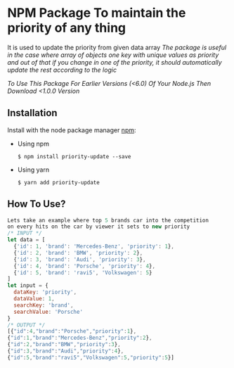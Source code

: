 # NPM Package To maintain the priority of any thing
It is used to update the priority from given data array
_The package is useful in the case where array of objects one key with unique values as priority and 
out of that if you change in one of the priority, it should automatically update the rest according to the logic_

_To Use This Package For Earlier Versions (<6.0) Of Your Node.js Then Download <1.0.0 Version_

## Installation

Install with the node package manager [npm](http://npmjs.org):

- Using npm
  ```shell
  $ npm install priority-update --save
  ```
- Using yarn
  ```shell
  $ yarn add priority-update
  ```

## How To Use?

```javascript
Lets take an example where top 5 brands car into the competition
on every hits on the car by viewer it sets to new priority
/* INPUT */
let data = [
  {'id': 1, 'brand': 'Mercedes-Benz', 'priority': 1}, 
  {'id': 2, 'brand': 'BMW', 'priority': 2}, 
  {'id': 3, 'brand': 'Audi', 'priority': 3}, 
  {'id': 4, 'brand': 'Porsche', 'priority': 4}, 
  {'id': 5, 'brand': 'ravi5', 'Volkswagen': 5}
]
let input = {
  dataKey: 'priority',
  dataValue: 1,
  searchKey: 'brand',
  searchValue: 'Porsche'
}
/* OUTPUT */
[{"id":4,"brand":"Porsche","priority":1},
{"id":1,"brand":"Mercedes-Benz","priority":2},
{"id":2,"brand":"BMW","priority":3},
{"id":3,"brand":"Audi","priority":4},
{"id":5,"brand":"ravi5","Volkswagen":5,"priority":5}]
```